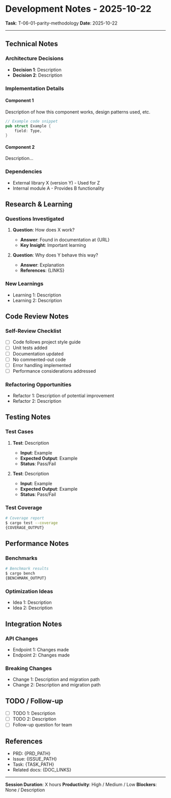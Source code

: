 # Development Notes - 2025-10-22

**Task**: T-06-01-parity-methodology
**Date**: 2025-10-22

---

## Technical Notes

### Architecture Decisions

- **Decision 1**: Description
- **Decision 2**: Description

### Implementation Details

#### Component 1

Description of how this component works, design patterns used, etc.

```rust
// Example code snippet
pub struct Example {
    field: Type,
}
```

#### Component 2

Description...

### Dependencies

- External library X (version Y) - Used for Z
- Internal module A - Provides B functionality

## Research & Learning

### Questions Investigated

1. **Question**: How does X work?
   - **Answer**: Found in documentation at {URL}
   - **Key Insight**: Important learning

2. **Question**: Why does Y behave this way?
   - **Answer**: Explanation
   - **References**: {LINKS}

### New Learnings

- Learning 1: Description
- Learning 2: Description

## Code Review Notes

### Self-Review Checklist

- [ ] Code follows project style guide
- [ ] Unit tests added
- [ ] Documentation updated
- [ ] No commented-out code
- [ ] Error handling implemented
- [ ] Performance considerations addressed

### Refactoring Opportunities

- Refactor 1: Description of potential improvement
- Refactor 2: Description

## Testing Notes

### Test Cases

1. **Test**: Description
   - **Input**: Example
   - **Expected Output**: Example
   - **Status**: Pass/Fail

2. **Test**: Description
   - **Input**: Example
   - **Expected Output**: Example
   - **Status**: Pass/Fail

### Test Coverage

```bash
# Coverage report
$ cargo test --coverage
{COVERAGE_OUTPUT}
```

## Performance Notes

### Benchmarks

```bash
# Benchmark results
$ cargo bench
{BENCHMARK_OUTPUT}
```

### Optimization Ideas

- Idea 1: Description
- Idea 2: Description

## Integration Notes

### API Changes

- Endpoint 1: Changes made
- Endpoint 2: Changes made

### Breaking Changes

- Change 1: Description and migration path
- Change 2: Description and migration path

## TODO / Follow-up

- [ ] TODO 1: Description
- [ ] TODO 2: Description
- [ ] Follow-up question for team

## References

- PRD: {PRD_PATH}
- Issue: {ISSUE_PATH}
- Task: {TASK_PATH}
- Related docs: {DOC_LINKS}

---

**Session Duration**: X hours
**Productivity**: High / Medium / Low
**Blockers**: None / Description
